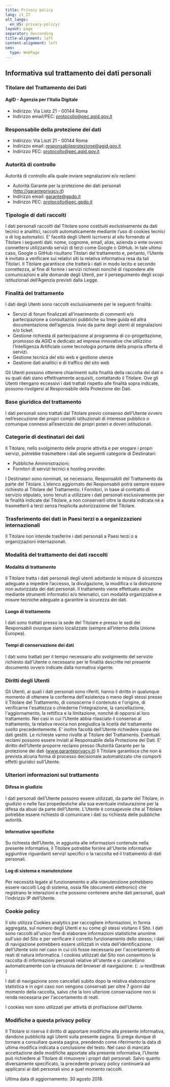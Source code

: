 ```yaml
---
title: Privacy policy
lang: it_IT
alt_langs:
  en_US: privacy-policy/
layout: page
separator: descending
title-alignment: left
content-alignment: left
seo:
  type: WebPage
---
```

## Informativa sul trattamento dei dati personali

### Titolare del Trattamento dei Dati
#### AgID - Agenzia per l'Italia Digitale
- Indirizzo: Via Listz 21 - 00144 Roma
- Indirizzo email/PEC: protocollo@pec.agid.gov.it

### Responsabile della protezione dei dati
- Indirizzo: Via Liszt 21 - 00144 Roma
- Indirizzo email: responsabileprotezione@agid.gov.it
- Indirizzo PEC: protocollo@pec.agid.gov.it

### Autorità di controllo
Autorità di controllo alla quale inviare segnalazioni e/o reclami:
- Autorità Garante per la protezione dei dati personali (http://garanteprivacy.it)
- Indirizzo email: garante@gpdp.it
- Indirizzo PEC: protocollo@pec.gpdp.it

### Tipologie di dati raccolti
I dati personali raccolti dal Titolare sono costituiti esclusivamente da dati tecnici e analitici, raccolti automaticamente mediante l’uso di cookies tecnici o di log automatici.
E’ facoltà degli Utenti iscriversi al sito fornendo al Titolare i seguenti dati: nome, cognome, email, alias, azienda o ente ovvero connettersi utilizzando servizi di terzi come Google o GitHub. 
In tale ultimo caso, Google o GitHub risultano Titolari del trattamento e, pertanto, l’Utente è invitato a verificare sui relativi siti la relativa informativa resa da tali Titolari.
Il Titolare garantisce che tratterà i dati in modo lecito e secondo correttezza, al fine di fornire i servizi richiesti nonché di rispondere alle comunicazioni e alle domande degli Utenti, per il perseguimento degli scopi istituzionali dell’Agenzia previsti dalla Legge.

### Finalità del trattamento
I dati degli Utenti sono raccolti esclusivamente per le seguenti finalità:
- Servizi di forum finalizzati all’inserimento di commenti e/o partecipazione a consultazioni pubbliche su linee guida ed altra documentazione dell’agenzia. Invio da parte degli utenti di segnalazioni e/o ticket.
- Gestione richiesta di partecipazione al programma di co-progettazione, promosso da AGID e dedicato ad imprese innovative che utilizzino l’Intelligenza Artificiale come tecnologia portante della propria offerta di servizi.
- Gestione tecnica del sito web e gestione utenze
- Gestione dati analitici e di traffico del sito web

Gli Utenti possono ottenere chiarimenti sulla finalità della raccolta dei dati o su quali dati siano effettivamente acquisiti, contattando il Titolare. 
Ove gli Utenti ritengano eccessivi i dati trattati rispetto alle finalità sopra indicate, possono rivolgersi al Responsabile della Protezione dei Dati.

### Base giuridica del trattamento
I dati personali sono trattati dal Titolare previo consenso dell’Utente ovvero nell’esecuzione dei propri compiti istituzionali di interesse pubblico o comunque connessi all’esercizio dei propri poteri e doveri istituzionali.

### Categorie di destinatari dei dati 
Il Titolare, nello svolgimento delle proprie attività e per erogare i propri servizi, potrebbe trasmettere i dati alle seguenti categorie di Destinatari:
- Pubbliche Amministrazioni;
- Fornitori di servizi tecnici e hosting provider. 

I Destinatari sono nominati, se necessario, Responsabili del Trattamento da parte del Titolare. L’elenco aggiornato dei Responsabili potrà sempre essere richiesto al Titolare del Trattamento.
I Fornitori, in base al contratto di servizio stipulato, sono tenuti a utilizzare i dati personali esclusivamente per le finalità indicate dal Titolare, a non conservarli oltre la durata indicata né a trasmetterli a terzi senza l’esplicita autorizzazione del Titolare. 

### Trasferimento dei dati in Paesi terzi o a organizzazioni internazionali
Il Titolare non intende trasferire i dati personali a Paesi terzi o a organizzazioni internazionali. 

### Modalità del trattamento dei dati raccolti
#### Modalità di trattamento
Il Titolare tratta i dati personali degli utenti adottando le misure di sicurezza adeguate a impedire l’accesso, la divulgazione, la modifica o la distruzione non autorizzata dei dati personali. Il trattamento viene effettuato anche mediante strumenti informatici e/o telematici, con modalità organizzative e misure tecniche adeguate a garantire la sicurezza dei dati. 
#### Luogo di trattamento
I dati sono trattati presso la sede del Titolare e presso le sedi dei Responsabili ovunque siano localizzate (sempre all’interno della Unione Europea). 
#### Tempi di conservazione dei dati
I dati sono trattati per il tempo necessario allo svolgimento del servizio richiesto dall’Utente o necessario per le finalità descritte nel presente documento ovvero indicate dalla normativa vigente.

### Diritti degli Utenti 
Gli Utenti, ai quali i dati personali sono riferiti, hanno il diritto in qualunque momento di ottenere la conferma dell'esistenza o meno degli stessi presso il Titolare del Trattamento, di conoscerne il contenuto e l'origine, di verificarne l'esattezza o chiederne l’integrazione, la cancellazione, l'aggiornamento, la rettifica e la limitazione, nonché di opporsi al loro trattamento. 
Nei casi in cui l’Utente abbia rilasciato il consenso al trattamento, la relativa revoca non pregiudica la liceità del trattamento svolto precedentemente. 
E’ inoltre facoltà dell’Utente richiedere copia dei dati gestiti. Le richieste vanno rivolte al Titolare del Trattamento. 
Eventuali reclami possono essere inviati al Responsabile della Protezione dei Dati.
E’ diritto dell’Utente proporre reclamo presso l’Autorità Garante per la protezione dei dati (www.garanteprivacy.it)
Il Titolare garantisce che non è prevista alcuna forma di processo decisionale automatizzato che comporti effetti giuridici sull’Utente. 

### Ulteriori informazioni sul trattamento
#### Difesa in giudizio
I dati personali dell’Utente possono essere utilizzati, da parte del Titolare, in giudizio o nelle fasi propedeutiche alla sua eventuale instaurazione per la difesa da abusi da parte dell’Utente.
L’Utente è consapevole che al Titolare potrebbe essere richiesto di comunicare i dati su richiesta delle pubbliche autorità.
#### Informative specifiche
Su richiesta dell’Utente, in aggiunta alle informazioni contenute nella presente informativa, il Titolare potrebbe fornire all'Utente informative aggiuntive riguardanti servizi specifici o la raccolta ed il trattamento di dati personali.
#### Log di sistema e manutenzione
Per necessità legate al funzionamento e alla manutenzione potrebbero essere raccolti Log di sistema, ossia file (documenti elettronici) che registrano le interazioni e che possono contenere anche dati personali, quali l’indirizzo IP dell’Utente. 

### Cookie policy
Il sito utilizza Cookies analytics per raccogliere informazioni, in forma aggregata, sul numero degli Utenti e su come gli stessi visitano il Sito.
I dati sono raccolti all'unico fine di elaborare informazioni statistiche anonime sull'uso del Sito e per verificare il corretto funzionamento dello stesso; i dati di navigazione potrebbero essere utilizzati in vista dell'identificazione dell'Utente solo nel caso in cui ciò fosse necessario per l'accertamento di reati di natura informatica. I cookies utilizzati dal Sito non consentono la raccolta di informazioni personali relative all'utente e si cancellano automaticamente con la chiusura del browser di navigazione.
{: .u-textBreak }

I dati di navigazione sono cancellati subito dopo la relativa elaborazione statistica e in ogni caso non vengono conservati per oltre 7 giorni dal momento della raccolta, salvo che la loro ulteriore conservazione non si renda necessaria per l'accertamento di reati.

I cookies non sono utilizzati per attività di profilazione dell'Utente.

### Modifiche a questa privacy policy 
Il Titolare si riserva il diritto di apportare modifiche alla presente informativa, dandone pubblicità agli Utenti sulla presente pagina. Si prega dunque di tornare a consultare questa pagina, prendendo come riferimento la data di ultima modifica indicata a conclusione del testo. 
Nel caso di mancata accettazione delle modifiche apportate alla presente informativa, l’Utente può richiedere al Titolare di rimuovere i propri dati personali. Salvo quanto diversamente specificato, la precedente privacy policy continuerà ad applicarsi ai dati personali sino a quel momento raccolti.


Ultima data di aggiornamento: 30 agosto 2018.
